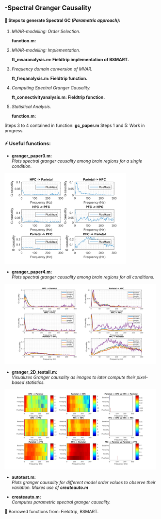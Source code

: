 -Spectral Granger Causality 
------------------

####  :link: Steps to generate Spectral GC   _(Parametric approach)_: 

1. *MVAR-modelling: Order Selection.* 
 
     **function.m:**

2. *MVAR-modelling: Implementation.*

    **ft_mvaranalysis.m: Fieldtrip implementation of BSMART.**

3. *Frequency domain conversion of MVAR.*

    **ft_freqanalysis.m: Fieldtrip function.**

3. *Computing Spectral Granger Causality.*

    **ft_connectivityanalysis.m: Fieldtrip function.**

5. *Statistical Analysis.*

    **function.m:**

Steps 3 to 4 contained in function: **gc_paper.m**
Steps 1 and 5: Work in progress. 

### :zap: Useful functions: 

* **granger_paper3.m:**  
*Plots spectral granger causality among brain regions for a single condition.* 
<img src="gr.png" width="400">

* **granger_paper4.m:**  
*Plots spectral granger causality among brain regions for all conditions.* 
<img src="gr_all.png" width="500">

* **granger_2D_testall.m:**  
*Visualizes Granger causality as images to later compute their pixel-based statistics.* 
<img src="granger_2d.png" width="500">

* **autotest.m:**  
*Plots granger causality for different model order values to observe their variation. Makes use of **createauto.m*** 

* **createauto.m:**  
*Computes _parametric_ spectral granger causality.* 

:notebook:  Borrowed functions from: Fieldtrip, BSMART. 
